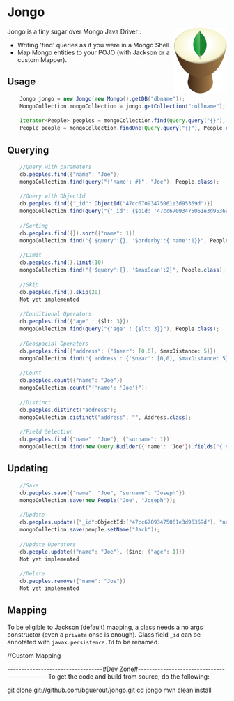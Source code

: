 # Jongo

<img src="https://github.com/bguerout/jongo/raw/gh-pages/jongo.png"
 alt="Jongo logo" title="Jongo" align="right" />

Jongo is a tiny sugar over Mongo Java Driver :
 * Writing 'find' queries as if you were in a Mongo Shell
 * Map Mongo entities to your POJO (with Jackson or a custom Mapper).

## Usage

```java
    Jongo jongo = new Jongo(new Mongo().getDB("dbname"));
    MongoCollection mongoCollection = jongo.getCollection("collname");
    
    Iterator<People> peoples = mongoCollection.find(Query.query("{}"), People.class);
    People people = mongoCollection.findOne(Query.query("{}"), People.class);
```

## Querying

```java
    //Query with parameters
    db.peoples.find({"name": "Joe"})
    mongoCollection.find(query("{'name': #}", "Joe"), People.class);
    
    //Query with ObjectId
    db.peoples.find({"_id": ObjectId("47cc67093475061e3d95369d")})
    mongoCollection.find(query("{'_id': {$oid: '47cc67093475061e3d95369d'}}"), People.class);
    
    //Sorting
    db.peoples.find({}).sort({"name": 1})
    mongoCollection.find("{'$query':{}, '$orderby':{'name':1}}", People.class);
    
    //Limit
    db.peoples.find().limit(10)
    mongoCollection.find("{'$query':{}, '$maxScan':2}", People.class);
    
    //Skip
    db.peoples.find().skip(20)
    Not yet implemented
    
    //Conditional Operators
    db.peoples.find({"age" : {$lt: 3}})
    mongoCollection.find(query("{'age' : {$lt: 3}}"), People.class);
    
    //Geospacial Operators
    db.peoples.find({"address": {"$near": [0,0], $maxDistance: 5}})
    mongoCollection.find("{'address': {'$near': [0,0], $maxDistance: 5}}", People.class);
    
    //Count
    db.peoples.count({"name": "Joe"})
    mongoCollection.count("{'name': 'Joe'}");
    
    //Distinct
    db.peoples.distinct("address");
    mongoCollection.distinct("address", "", Address.class);
    
    //Field Selection
    db.peoples.find({"name": "Joe"}, {"surname": 1})
    mongoCollection.find(new Query.Builder({'name': 'Joe'}).fields("{'surname': 1}").build(), People.class);
```

## Updating

```java
    //Save
    db.peoples.save({"name": "Joe", "surname": "Joseph"})
    mongoCollection.save(new People("Joe", "Joseph"));
    
    //Update
    db.peoples.update({"_id":ObjectId:("47cc67093475061e3d95369d"), "name": "Jack"})
    mongoCollection.save(people.setName("Jack"));
    
    //Update Operators
    db.people.update({"name": "Joe"}, {$inc: {"age": 1}})
    Not yet implemented
    
    //Delete
    db.peoples.remove({"name": "Joe"})
    Not yet implemented
```

## Mapping

To be eligible to Jackson (default) mapping, a class needs a no args constructor (even a `private` onse is enough). 
Class field `_id` can be annotated with `javax.persistence.Id` to be renamed. 

//Custom Mapping

----------------------------------#Dev Zone#---------------------------------------------
To get the code and build from source, do the following:

git clone  git://github.com/bguerout/jongo.git
cd jongo
mvn clean install

